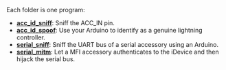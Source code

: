 Each folder is one program:
 - [**acc_id_sniff**](acc_id_sniff/): Sniff the ACC_IN pin.
 - [**acc_id_spoof**](acc_id_spoof/): Use your Arduino to identify as a genuine lightning controller.
 - [**serial_sniff**](serial_sniff/): Sniff the UART bus of a serial accessory using an Arduino.
 - [**serial_mitm**](serial_mitm/): Let a MFI accessory authenticates to the iDevice and then hijack the serial bus.

